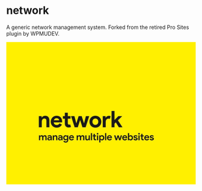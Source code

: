 # network

A generic network management system. Forked from the retired Pro Sites plugin by WPMUDEV.

![cover image](https://raw.githubusercontent.com/antibrand/network/master/cover.jpg)
